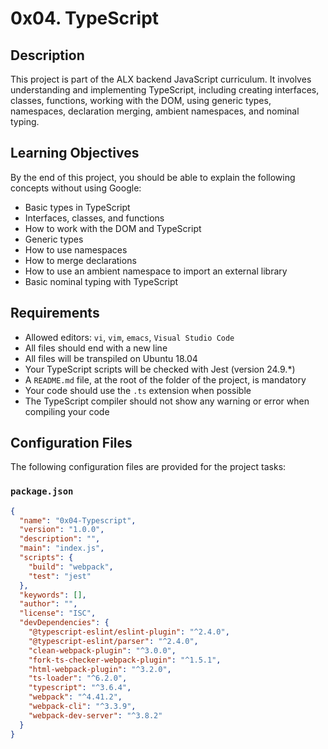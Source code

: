 # 0x04. TypeScript

## Description

This project is part of the ALX backend JavaScript curriculum. It involves understanding and implementing TypeScript, including creating interfaces, classes, functions, working with the DOM, using generic types, namespaces, declaration merging, ambient namespaces, and nominal typing.

## Learning Objectives

By the end of this project, you should be able to explain the following concepts without using Google:
- Basic types in TypeScript
- Interfaces, classes, and functions
- How to work with the DOM and TypeScript
- Generic types
- How to use namespaces
- How to merge declarations
- How to use an ambient namespace to import an external library
- Basic nominal typing with TypeScript

## Requirements

- Allowed editors: `vi`, `vim`, `emacs`, `Visual Studio Code`
- All files should end with a new line
- All files will be transpiled on Ubuntu 18.04
- Your TypeScript scripts will be checked with Jest (version 24.9.*)
- A `README.md` file, at the root of the folder of the project, is mandatory
- Your code should use the `.ts` extension when possible
- The TypeScript compiler should not show any warning or error when compiling your code

## Configuration Files

The following configuration files are provided for the project tasks:

### `package.json`
```json
{
  "name": "0x04-Typescript",
  "version": "1.0.0",
  "description": "",
  "main": "index.js",
  "scripts": {
    "build": "webpack",
    "test": "jest"
  },
  "keywords": [],
  "author": "",
  "license": "ISC",
  "devDependencies": {
    "@typescript-eslint/eslint-plugin": "^2.4.0",
    "@typescript-eslint/parser": "^2.4.0",
    "clean-webpack-plugin": "^3.0.0",
    "fork-ts-checker-webpack-plugin": "^1.5.1",
    "html-webpack-plugin": "^3.2.0",
    "ts-loader": "^6.2.0",
    "typescript": "^3.6.4",
    "webpack": "^4.41.2",
    "webpack-cli": "^3.3.9",
    "webpack-dev-server": "^3.8.2"
  }
}

